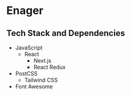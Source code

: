 # Enager

## Tech Stack and Dependencies

- JavaScript
  - React
    - Next.js
    - React Redux
- PostCSS
  - Tailwind CSS
- Font Awesome
